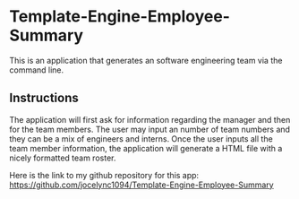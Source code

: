 # Template-Engine-Employee-Summary

This is an application that generates an software engineering team via the command line. 

## Instructions

The application will first ask for information regarding the manager and then for the team members. The user may input an number of team numbers and they can be a mix of engineers and interns. Once the user inputs all the team member information, the application will generate a HTML file with a nicely formatted team roster.

Here is the link to my github repository for this app: https://github.com/jocelync1094/Template-Engine-Employee-Summary